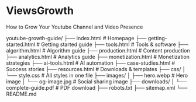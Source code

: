 # ViewsGrowth
How to Grow Your Youtube Channel and Video Presence

youtube-growth-guide/
├── index.html                 # Homepage
├── getting-started.html       # Getting started guide
├── tools.html                # Tools & software
├── algorithm.html            # Algorithm guide
├── production.html           # Content production
├── analytics.html            # Analytics guide
├── monetization.html         # Monetization strategies
├── ai-tools.html            # AI automation
├── case-studies.html        # Success stories
├── resources.html           # Downloads & templates
├── css/
│   └── style.css            # All styles in one file
├── images/
│   ├── hero.webp           # Hero image
│   └── og-image.jpg        # Social sharing image
├── downloads/
│   └── complete-guide.pdf   # PDF download
├── robots.txt
├── sitemap.xml
└── README.md
